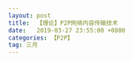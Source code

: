 ```yaml
---
layout: post
title:  【理论】P2P网络内容传输技术
date:   2019-03-27 23:55:00 +0800
categories: 【P2P】
tag: 三月
---
```



